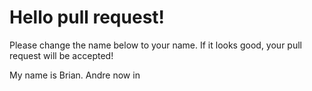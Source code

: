 # Hello pull request!

Please change the name below to your name. If it looks good, your pull request will be accepted!

My name is Brian.
Andre now in

